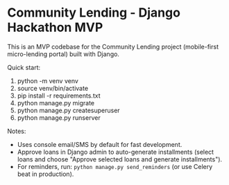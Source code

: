 # Community Lending - Django Hackathon MVP

This is an MVP codebase for the Community Lending project (mobile-first micro-lending portal) built with Django.

Quick start:
1. python -m venv venv
2. source venv/bin/activate
3. pip install -r requirements.txt
4. python manage.py migrate
5. python manage.py createsuperuser
6. python manage.py runserver

Notes:
- Uses console email/SMS by default for fast development.
- Approve loans in Django admin to auto-generate installments (select loans and choose "Approve selected loans and generate installments").
- For reminders, run: `python manage.py send_reminders` (or use Celery beat in production).

